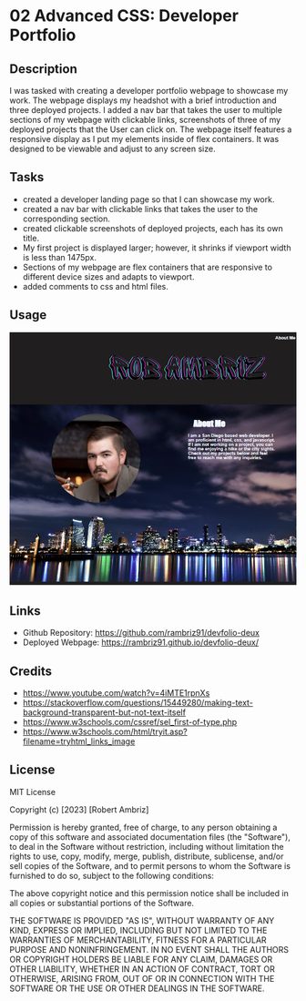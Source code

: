 # 02 Advanced CSS: Developer Portfolio

## Description

I was tasked with creating a developer portfolio webpage to showcase my work. The webpage displays my headshot with a brief introduction and three deployed projects. I added a nav bar that takes the user to multiple sections of my webpage with clickable links, screenshots of three of my deployed projects that the User can click on. The webpage itself features a responsive display as I put my elements inside of flex containers. It was designed to be viewable and adjust to any screen size.

## Tasks 

- created a developer landing page so that I can showcase my work.
- created a nav bar with clickable links that takes the user to the corresponding section.
- created clickable screenshots of deployed projects, each has its own title.
- My first project is displayed larger; however, it shrinks if viewport width is less than 1475px.
- Sections of my webpage are flex containers that are responsive to different device sizes and adapts to viewport.
- added comments to css and html files.

## Usage

![Alt text](<Assets/images/Screenshot Devfolio-deux.png>)

## Links

- Github Repository: https://github.com/rambriz91/devfolio-deux
- Deployed Webpage: https://rambriz91.github.io/devfolio-deux/

## Credits

- https://www.youtube.com/watch?v=4iMTE1rpnXs
- https://stackoverflow.com/questions/15449280/making-text-background-transparent-but-not-text-itself
- https://www.w3schools.com/cssref/sel_first-of-type.php
- https://www.w3schools.com/html/tryit.asp?filename=tryhtml_links_image

## License

MIT License

Copyright (c) [2023] [Robert Ambriz]

Permission is hereby granted, free of charge, to any person obtaining a copy
of this software and associated documentation files (the "Software"), to deal
in the Software without restriction, including without limitation the rights
to use, copy, modify, merge, publish, distribute, sublicense, and/or sell
copies of the Software, and to permit persons to whom the Software is
furnished to do so, subject to the following conditions:

The above copyright notice and this permission notice shall be included in all
copies or substantial portions of the Software.

THE SOFTWARE IS PROVIDED "AS IS", WITHOUT WARRANTY OF ANY KIND, EXPRESS OR
IMPLIED, INCLUDING BUT NOT LIMITED TO THE WARRANTIES OF MERCHANTABILITY,
FITNESS FOR A PARTICULAR PURPOSE AND NONINFRINGEMENT. IN NO EVENT SHALL THE
AUTHORS OR COPYRIGHT HOLDERS BE LIABLE FOR ANY CLAIM, DAMAGES OR OTHER
LIABILITY, WHETHER IN AN ACTION OF CONTRACT, TORT OR OTHERWISE, ARISING FROM,
OUT OF OR IN CONNECTION WITH THE SOFTWARE OR THE USE OR OTHER DEALINGS IN THE
SOFTWARE.